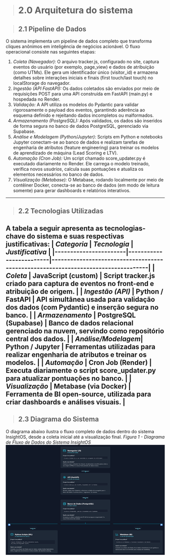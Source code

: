 ># 2.0 Arquitetura do sistema 

>## 2.1 Pipeline de Dados

O sistema implementa um pipeline de dados completo que transforma cliques anônimos em inteligência de negócios acionável. O fluxo operacional consiste nas seguintes etapas:
1.  *Coleta (Navegador):* O arquivo tracker.js, configurado no site, captura eventos do usuário (por exemplo, page_view) e dados de atribuição (como UTMs). Ele gera um identificador único (visitor_id) e armazena detalhes sobre interações iniciais e finais (first touch/last touch) no localStorage do navegador.  
2.  *Ingestão (API FastAPI):* Os dados coletados são enviados por meio de requisições POST para uma API construída em FastAPI (main.py) e hospedada no Render.  
3.  *Validação:* A API utiliza os modelos do Pydantic para validar rigorosamente o payload dos eventos, garantindo aderência ao esquema definido e rejeitando dados incompletos ou malformados.  
4.  *Armazenamento (PostgreSQL):* Após validados, os dados são inseridos de forma segura no banco de dados PostgreSQL, gerenciado via Supabase.  
5.  *Análise e Modelagem (Python/Jupyter):* Scripts em Python e notebooks Jupyter conectam-se ao banco de dados e realizam tarefas de engenharia de atributos (feature engineering) para treinar os modelos de aprendizado de máquina (Lead Scoring e LTV).  
6.  *Automação (Cron Job):* Um script chamado score_updater.py é executado diariamente no Render. Ele carrega o modelo treinado, verifica novos *usuários*, calcula suas pontuações e atualiza os elementos necessários no banco de dados.  
7.  *Visualização (Metabase):* O Metabase, rodando localmente por meio de contêiner Docker, conecta-se ao banco de dados (em modo de leitura somente) para gerar dashboards e relatórios interativos.
---
>## 2.2 Tecnologias Utilizadas
A tabela a seguir apresenta as tecnologias-chave do sistema e suas respectivas justificativas:
| *Categoria*         | *Tecnologia*          | *Justificativa*                                                                 |
|-----------------------|-------------------------|----------------------------------------------------------------------------------|
| *Coleta*           | JavaScript (custom)    | Script tracker.js criado para captura de eventos no front-end e atribuição de origem. |
| *Ingestão (API)*   | Python / FastAPI       | API simultânea usada para validação dos dados (com Pydantic) e inserção segura no banco. |
| *Armazenamento*    | PostgreSQL (Supabase)  | Banco de dados relacional gerenciado na nuvem, servindo como repositório central dos dados. |
| *Análise/Modelagem*| Python / Jupyter       | Ferramentas utilizadas para realizar engenharia de atributos e treinar os modelos. |
| *Automação*        | Cron Job (Render)      | Executa diariamente o script score_updater.py para atualizar pontuações no banco. |
| *Visualização*     | Metabase (via Docker)  | Ferramenta de BI open-source, utilizada para criar dashboards e análises visuais. |
---
>## 2.3 Diagrama do Sistema

O diagrama abaixo ilustra o fluxo completo de dados dentro do sistema InsightOS, desde a coleta inicial até a visualização final.
*Figura 1 - Diagrama de Fluxo de Dados do Sistema InsightOS*
![Diagrama de Fluxo de Dados do Sistema InsightOS](img/arquitetura_fluxo.png)

 